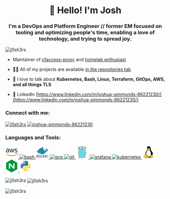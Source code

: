 <h1 align="center">👋 Hello! I'm Josh</h1>
<h3 align="center">I'm a DevOps and Platform Engineer // former EM focused on tooling and optimizing people's time, enabling a love of technology, and trying to spread joy.</h3>
<!-- my-badges start -->
<!-- my-badges end -->
<p align="left"> <img src="https://komarev.com/ghpvc/?username=j0sh3rs&label=Profile%20views&color=0e75b6&style=flat" alt="j0sh3rs" /> </p>

- Maintainer of [cfaccess-proxy](https://github.com/j0sh3rs/cfaccess-proxy) and [homelab enthusiast](https://github.com/j0sh3rs/home-cluster)

- 👨‍💻 All of my projects are available [in the repositories tab](https://github.com/j0sh3rs?tab=repositories)

- 💬 I love to talk about **Kubernetes, Bash, Linux, Terraform, GitOps, AWS, and all things TLS**

- 📄 LinkedIn [https://www.linkedin.com/in/joshua-simmonds-86221230/](https://www.linkedin.com/in/joshua-simmonds-86221230/)

<h3 align="left">Connect with me:</h3>
<p align="left">
<a href="https://dev.to/j0sh3rs" target="blank"><img align="center" src="https://cdn.jsdelivr.net/npm/simple-icons@3.0.1/icons/dev-dot-to.svg" alt="j0sh3rs" height="30" width="40" /></a>
<a href="https://www.linkedin.com/in/joshua-simmonds-86221230" target="blank"><img align="center" src="https://cdn.jsdelivr.net/npm/simple-icons@3.0.1/icons/linkedin.svg" alt="joshua-simmonds-86221230" height="30" width="40" /></a>
</p>

<h3 align="left">Languages and Tools:</h3>
<p align="left"> <a href="https://aws.amazon.com" target="_blank"> <img src="https://raw.githubusercontent.com/devicons/devicon/master/icons/amazonwebservices/amazonwebservices-original-wordmark.svg" alt="aws" width="40" height="40"/> </a> <a href="https://www.gnu.org/software/bash/" target="_blank"> <img src="https://www.vectorlogo.zone/logos/gnu_bash/gnu_bash-icon.svg" alt="bash" width="40" height="40"/> </a> <a href="https://www.docker.com/" target="_blank"> <img src="https://raw.githubusercontent.com/devicons/devicon/master/icons/docker/docker-original-wordmark.svg" alt="docker" width="40" height="40"/> </a> <a href="https://cloud.google.com" target="_blank"> <img src="https://www.vectorlogo.zone/logos/google_cloud/google_cloud-icon.svg" alt="gcp" width="40" height="40"/> </a> <a href="https://git-scm.com/" target="_blank"> <img src="https://www.vectorlogo.zone/logos/git-scm/git-scm-icon.svg" alt="git" width="40" height="40"/> </a> <a href="https://golang.org" target="_blank"> <img src="https://raw.githubusercontent.com/devicons/devicon/master/icons/go/go-original.svg" alt="go" width="40" height="40"/> </a> <a href="https://grafana.com" target="_blank"> <img src="https://www.vectorlogo.zone/logos/grafana/grafana-icon.svg" alt="grafana" width="40" height="40"/> </a> <a href="https://kubernetes.io" target="_blank"> <img src="https://www.vectorlogo.zone/logos/kubernetes/kubernetes-icon.svg" alt="kubernetes" width="40" height="40"/> </a> <a href="https://www.linux.org/" target="_blank"> <img src="https://raw.githubusercontent.com/devicons/devicon/master/icons/linux/linux-original.svg" alt="linux" width="40" height="40"/> </a> <a href="https://www.nginx.com" target="_blank"> <img src="https://raw.githubusercontent.com/devicons/devicon/master/icons/nginx/nginx-original.svg" alt="nginx" width="40" height="40"/> </a> <a href="https://www.python.org" target="_blank"> <img src="https://raw.githubusercontent.com/devicons/devicon/master/icons/python/python-original.svg" alt="python" width="40" height="40"/> </a> </p>

<p><img align="left" src="https://github-readme-stats.vercel.app/api/top-langs?username=j0sh3rs&show_icons=true&locale=en&layout=compact" alt="j0sh3rs" /></p>

<p>&nbsp;<img align="center" src="https://github-readme-stats.vercel.app/api?username=j0sh3rs&show_icons=true&locale=en" alt="j0sh3rs" /></p>

<p><img align="center" src="https://github-readme-streak-stats.herokuapp.com/?user=j0sh3rs&" alt="j0sh3rs" /></p>
